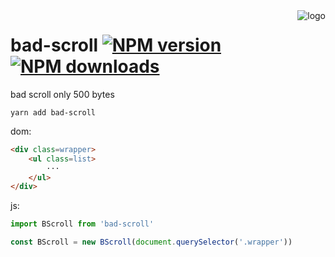
<img src="https://ws1.sinaimg.cn/large/0065Zy9egy1fxv1iiptwfj308c023glx.jpg" alt="logo" align="right" />

# bad-scroll  [![NPM version](https://img.shields.io/npm/v/eplayer.svg?style=flat-square)](https://npmjs.com/package/bad-scroll)  [![NPM downloads](https://img.shields.io/npm/dm/eplayer.svg?style=flat-square)](https://npmjs.com/package/bad-scroll)

bad scroll only 500 bytes

```shell
yarn add bad-scroll
```
dom:
```html
<div class=wrapper>
    <ul class=list>
        ···
    </ul>
</div>
```

js:
```javascript
import BScroll from 'bad-scroll'

const BScroll = new BScroll(document.querySelector('.wrapper'))
```


